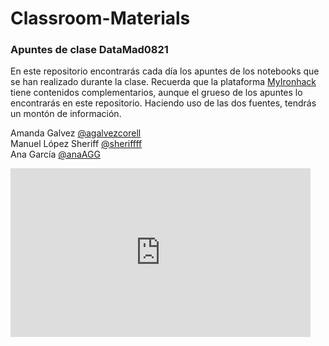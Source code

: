 # Classroom-Materials
### Apuntes de clase DataMad0821

En este repositorio encontrarás cada día los apuntes de los notebooks que se han realizado durante la clase. 
Recuerda que la plataforma [MyIronhack](https://my.ironhack.com/lms/courses/course-v1:IRONHACK+DAFT+202108_MAD) tiene contenidos complementarios, aunque el grueso de los apuntes lo encontrarás en este repositorio. Haciendo uso de las dos fuentes, tendrás un montón de información.


Amanda Galvez [@agalvezcorell](https://github.com/agalvezcorell)      
Manuel López Sheriff [@sheriffff](https://github.com/sheriffff)      
Ana García [@anaAGG](https://github.com/anaAGG)         

<iframe src="https://giphy.com/embed/mi6DsSSNKDbUY" width="480" height="270" frameBorder="0" class="giphy-embed" allowFullScreen></iframe><p><a href="https://giphy.com/gifs/space-rocket-mi6DsSSNKDbUY"></a></p